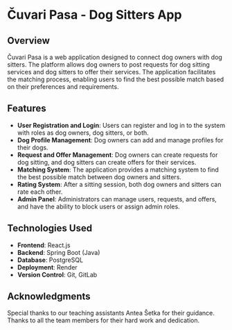 # Čuvari Pasa - Dog Sitters App

## Overview
Čuvari Pasa is a web application designed to connect dog owners with dog sitters. The platform allows dog owners to post requests for dog sitting services and dog sitters to offer their services. The application facilitates the matching process, enabling users to find the best possible match based on their preferences and requirements.

## Features
- **User Registration and Login**: Users can register and log in to the system with roles as dog owners, dog sitters, or both.
- **Dog Profile Management**: Dog owners can add and manage profiles for their dogs.
- **Request and Offer Management**: Dog owners can create requests for dog sitting, and dog sitters can create offers for their services.
- **Matching System**: The application provides a matching system to find the best possible match between dog owners and sitters.
- **Rating System**: After a sitting session, both dog owners and sitters can rate each other.
- **Admin Panel**: Administrators can manage users, requests, and offers, and have the ability to block users or assign admin roles.

## Technologies Used
- **Frontend**: React.js
- **Backend**: Spring Boot (Java)
- **Database**: PostgreSQL
- **Deployment**: Render
- **Version Control**: Git, GitLab

## Acknowledgments

Special thanks to our teaching assistants Antea Šetka for their guidance.
Thanks to all the team members for their hard work and dedication.

